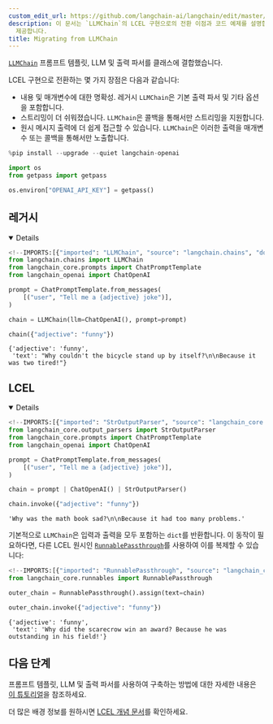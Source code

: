 ```yaml
---
custom_edit_url: https://github.com/langchain-ai/langchain/edit/master/docs/docs/versions/migrating_chains/llm_chain.ipynb
description: 이 문서는 `LLMChain`의 LCEL 구현으로의 전환 이점과 코드 예제를 설명합니다. 더 나은 명확성과 스트리밍 기능을
  제공합니다.
title: Migrating from LLMChain
---
```


[`LLMChain`](https://api.python.langchain.com/en/latest/chains/langchain.chains.llm.LLMChain.html) 프롬프트 템플릿, LLM 및 출력 파서를 클래스에 결합했습니다.

LCEL 구현으로 전환하는 몇 가지 장점은 다음과 같습니다:

- 내용 및 매개변수에 대한 명확성. 레거시 `LLMChain`은 기본 출력 파서 및 기타 옵션을 포함합니다.
- 스트리밍이 더 쉬워졌습니다. `LLMChain`은 콜백을 통해서만 스트리밍을 지원합니다.
- 원시 메시지 출력에 더 쉽게 접근할 수 있습니다. `LLMChain`은 이러한 출력을 매개변수 또는 콜백을 통해서만 노출합니다.

```python
%pip install --upgrade --quiet langchain-openai
```


```python
import os
from getpass import getpass

os.environ["OPENAI_API_KEY"] = getpass()
```


## 레거시

<details open>

```python
<!--IMPORTS:[{"imported": "LLMChain", "source": "langchain.chains", "docs": "https://api.python.langchain.com/en/latest/chains/langchain.chains.llm.LLMChain.html", "title": "# Legacy"}, {"imported": "ChatPromptTemplate", "source": "langchain_core.prompts", "docs": "https://api.python.langchain.com/en/latest/prompts/langchain_core.prompts.chat.ChatPromptTemplate.html", "title": "# Legacy"}, {"imported": "ChatOpenAI", "source": "langchain_openai", "docs": "https://api.python.langchain.com/en/latest/chat_models/langchain_openai.chat_models.base.ChatOpenAI.html", "title": "# Legacy"}]-->
from langchain.chains import LLMChain
from langchain_core.prompts import ChatPromptTemplate
from langchain_openai import ChatOpenAI

prompt = ChatPromptTemplate.from_messages(
    [("user", "Tell me a {adjective} joke")],
)

chain = LLMChain(llm=ChatOpenAI(), prompt=prompt)

chain({"adjective": "funny"})
```


```output
{'adjective': 'funny',
 'text': "Why couldn't the bicycle stand up by itself?\n\nBecause it was two tired!"}
```


</details>

## LCEL

<details open>

```python
<!--IMPORTS:[{"imported": "StrOutputParser", "source": "langchain_core.output_parsers", "docs": "https://api.python.langchain.com/en/latest/output_parsers/langchain_core.output_parsers.string.StrOutputParser.html", "title": "# Legacy"}, {"imported": "ChatPromptTemplate", "source": "langchain_core.prompts", "docs": "https://api.python.langchain.com/en/latest/prompts/langchain_core.prompts.chat.ChatPromptTemplate.html", "title": "# Legacy"}, {"imported": "ChatOpenAI", "source": "langchain_openai", "docs": "https://api.python.langchain.com/en/latest/chat_models/langchain_openai.chat_models.base.ChatOpenAI.html", "title": "# Legacy"}]-->
from langchain_core.output_parsers import StrOutputParser
from langchain_core.prompts import ChatPromptTemplate
from langchain_openai import ChatOpenAI

prompt = ChatPromptTemplate.from_messages(
    [("user", "Tell me a {adjective} joke")],
)

chain = prompt | ChatOpenAI() | StrOutputParser()

chain.invoke({"adjective": "funny"})
```


```output
'Why was the math book sad?\n\nBecause it had too many problems.'
```


기본적으로 `LLMChain`은 입력과 출력을 모두 포함하는 `dict`를 반환합니다. 이 동작이 필요하다면, 다른 LCEL 원시인 [`RunnablePassthrough`](https://api.python.langchain.com/en/latest/runnables/langchain_core.runnables.passthrough.RunnablePassthrough.html)를 사용하여 이를 복제할 수 있습니다:

```python
<!--IMPORTS:[{"imported": "RunnablePassthrough", "source": "langchain_core.runnables", "docs": "https://api.python.langchain.com/en/latest/runnables/langchain_core.runnables.passthrough.RunnablePassthrough.html", "title": "# Legacy"}]-->
from langchain_core.runnables import RunnablePassthrough

outer_chain = RunnablePassthrough().assign(text=chain)

outer_chain.invoke({"adjective": "funny"})
```


```output
{'adjective': 'funny',
 'text': 'Why did the scarecrow win an award? Because he was outstanding in his field!'}
```


</details>

## 다음 단계

프롬프트 템플릿, LLM 및 출력 파서를 사용하여 구축하는 방법에 대한 자세한 내용은 [이 튜토리얼](/docs/tutorials/llm_chain)을 참조하세요.

더 많은 배경 정보를 원하시면 [LCEL 개념 문서](/docs/concepts/#langchain-expression-language-lcel)를 확인하세요.